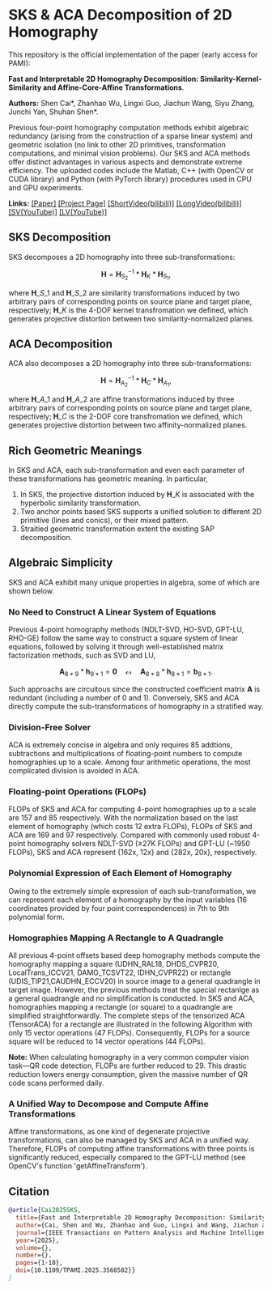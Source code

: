# SKS & ACA Decomposition of 2D Homography
This repository is the official implementation of the paper (early access for PAMI): 

**Fast and Interpretable 2D Homography Decomposition: Similarity-Kernel-Similarity and Affine-Core-Affine Transformations**.

__Authors:__ Shen Cai*, Zhanhao Wu, Lingxi Guo, Jiachun Wang, Siyu Zhang, Junchi Yan,  Shuhan Shen*.

Previous four-point homography computation methods exhibit algebraic redundancy (arising from the construction of a sparse linear system) and geometric isolation (no link to other 2D primitives, transformation computations, and minimal vision problems). Our SKS and ACA methods offer distinct advantages in various aspects and demonstrate extreme efficiency. The uploaded codes include the Matlab, C++ (with OpenCV or CUDA library) and Python (with PyTorch library) procedures used in CPU and GPU experiments.

**Links:**  [[Paper]](https://arxiv.org/pdf/2402.18008) 
[[Project Page]](http://www.cscvlab.com/research/SKS-Homography/) 
[[ShortVideo(bilibili)]](https://www.bilibili.com/video/BV1iLZ3YyEnR/)
[[LongVideo(bilibili)]](https://www.bilibili.com/video/BV1f3E7zCE3N/)
[[SV(YouTube)]](https://youtu.be/jVQ-6ub70K0)
[[LV(YouTube)]](https://youtu.be/IFZ9jrLvZok)

## SKS Decomposition
SKS decomposes a 2D homography into three sub-transformations: 
```math
\mathbf{H}=\mathbf{H}_{S_2}^{-1}*\mathbf{H}_{K}*\mathbf{H}_{S_1},
```
where $\mathbf{H}\_{S\_1}$ and $\mathbf{H}\_{S\_2}$ are similarity transformations induced by two arbitrary pairs of corresponding points on source plane and target plane, respectively; $\mathbf{H}\_{K}$ is the 4-DOF kernel transfromation we defined, which generates projective distortion between two similarity-normalized planes. 

## ACA Decomposition
ACA also decomposes a 2D homography into three sub-transformations: 
```math
\mathbf{H}=\mathbf{H}_{A_2}^{-1}*\mathbf{H}_{C}*\mathbf{H}_{A_1},
```
where $\mathbf{H}\_{A\_1}$ and $\mathbf{H}\_{A\_2}$ are affine transformations induced by three arbitrary pairs of corresponding points on source plane and target plane, respectively; $\mathbf{H}\_{C}$ is the 2-DOF core transfromation we defined, which generates projective distortion between two affinity-normalized planes.

## Rich Geometric Meanings
In SKS and ACA, each sub-transformation and even each parameter of these transformations has geometric meaning. In particular, 
1. In SKS, the projective distortion induced by $\mathbf{H}\_{K}$ is associated with the hyperbolic similarity transformation.
2. Two anchor points based SKS supports a unified solution to different 2D primitive (lines and conics), or their mixed pattern.
3. Straitied geometric transformation extent the existing SAP decomposition.

## Algebraic Simplicity
SKS and ACA exhibit many unique properties in algebra, some of which are shown below.

### No Need to Construct A Linear System of Equations
Previous 4-point homography methods (NDLT-SVD, HO-SVD, GPT-LU, RHO-GE) follow the same way to construct a square system of linear equations, followed by solving it through well-established matrix factorization methods, such as SVD and LU,
```math
\mathbf{A}_{8*9}*\mathbf{h}_{9*1}=\mathbf{0} \quad \mathcal{or} \quad \mathbf{A}_{8*8}*\mathbf{h}_{8*1}=\mathbf{b}_{8*1}.
```
Such approachs are circuitous since the constructed coefficient matrix $\mathbf{A}$ is redundant (including a number of 0 and 1). Conversely, SKS and ACA directly compute the sub-transformations of homography in a stratified way. 

### Division-Free Solver 
ACA is extremely concise in algebra and only requires 85 addtions, subtractions and multiplications of floating-point numbers to compute homographies up to a scale. Among four arithmetic operations, the most complicated division is avoided in ACA. 

### Floating-point Operations (FLOPs)
FLOPs of SKS and ACA for computing 4-point homographies up to a scale are 157 and 85 respectively. With the normalization based on the last element of homography (which costs 12 extra FLOPs), FLOPs of SKS and ACA are 169 and 97 respectively. Compared with commonly used robust 4-point homography solvers NDLT-SVD ($\ge$27K FLOPs) and GPT-LU (~1950 FLOPs), SKS and ACA represent {162x, 12x} and {282x, 20x}, respectively.

### Polynomial Expression of Each Element of Homography
Owing to the extremely simple expression of each sub-transformation, we can represent each element of a homography by the input variables ($16$ coordinates provided by four point correspondences) in 7th to 9th polynomial form.

### Homographies Mapping A Rectangle to A Quadrangle
All previous 4-point offsets based deep homography methods compute the homography mapping a square (UDHN_RAL18, DHDS_CVPR20, LocalTrans_ICCV21, DAMG_TCSVT22, IDHN_CVPR22) or rectangle (UDIS_TIP21,CAUDHN_ECCV20) in source image to a general quadrangle in target image. However, the previous methods treat the special rectanlge as a general quadrangle and no simplification is conducted. In SKS and ACA, homographies mapping a rectangle (or square) to a quadrangle are simplified straightforwardly. The complete steps of the tensorized ACA (TensorACA) for a rectangle are illustrated in the following Algorithm with only 15 vector operations (47 FLOPs). Consequently, FLOPs for a source square will be reduced to 14 vector operations (44 FLOPs).

$\mathbf{Note:}$ When calculating homography in a very common computer vision task—QR code detection, FLOPs are further reduced to 29. This drastic reduction lowers energy consumption, given the massive number of QR code scans performed daily.

<!-- <div align="center"> <img src="imgs/ACA-rect.png" width = 60% /> </div> -->

### A Unified Way to Decompose and Compute Affine Transformations
Affine transformations, as one kind of degenerate projective transformations, can also be managed by SKS and ACA in a unified way. Therefore, FLOPs of computing affine transformations with three points is significantly reduced, especially compared to the GPT-LU method (see OpenCV's function 'getAffineTransform').


## Citation

```bibtex
@article{Cai2025SKS,
  title={Fast and Interpretable 2D Homography Decomposition: Similarity-Kernel-Similarity and Affine-Core-Affine Transformations},
  author={Cai, Shen and Wu, Zhanhao and Guo, Lingxi and Wang, Jiachun and Zhang, Siyu and Yan, Junchi and Shen, Shuhan},
  journal={IEEE Transactions on Pattern Analysis and Machine Intelligence (PAMI)}, 
  year={2025},
  volume={},
  number={},
  pages={1-18},
  doi={10.1109/TPAMI.2025.3568582}}
}
```


